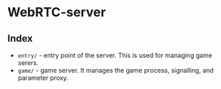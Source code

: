 # WebRTC-server

## Index

- `entry/` - entry point of the server. This is used for managing game serers.
- `game/` - game server. It manages the game process, signalling, and parameter proxy.